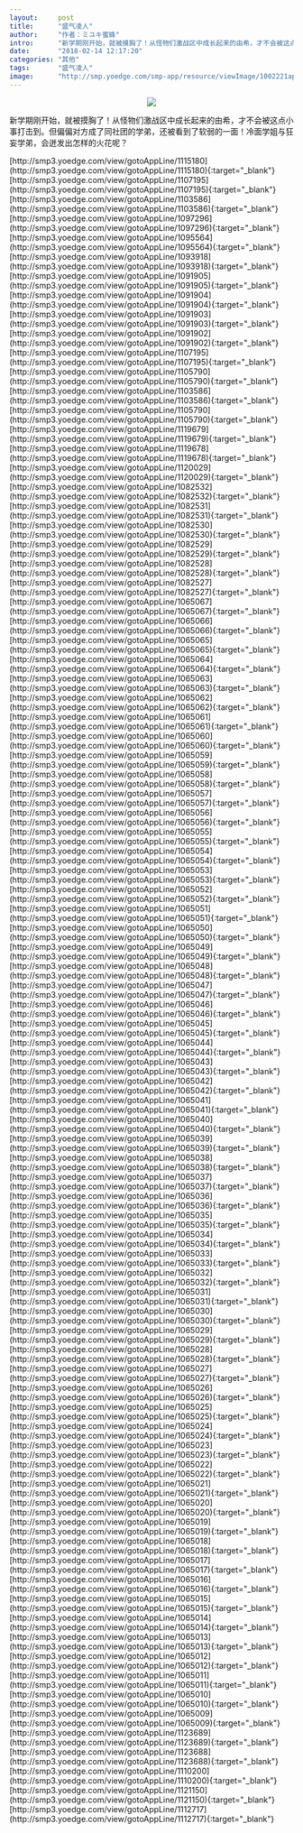 ```yaml
---
layout:     post
title:      "盛气凌人"
author:     "作者：ミユキ蜜蜂"
intro:      "新学期刚开始，就被摸胸了！从怪物们激战区中成长起来的由希，才不会被这点小事打击到。但偏偏对方成了同社团的学弟，还被看到了软弱的一面！冷面学姐与狂妄学弟，会迸发出怎样的火花呢？"
date:       "2018-02-14 12:17:20"
categories: "其他"
tags:       "盛气凌人"
image:      "http://smp.yoedge.com/smp-app/resource/viewImage/1002221appline.png"
---
```

<div style="text-align: center">
<p><img src="http://smp.yoedge.com/smp-app/resource/viewImage/1002221appline.png"/></p>
</div>
<p class="post-meta">
<span>新学期刚开始，就被摸胸了！从怪物们激战区中成长起来的由希，才不会被这点小事打击到。但偏偏对方成了同社团的学弟，还被看到了软弱的一面！冷面学姐与狂妄学弟，会迸发出怎样的火花呢？</span>
</p>
[http://smp3.yoedge.com/view/gotoAppLine/1115180](http://smp3.yoedge.com/view/gotoAppLine/1115180){:target="_blank"}
[http://smp3.yoedge.com/view/gotoAppLine/1107195](http://smp3.yoedge.com/view/gotoAppLine/1107195){:target="_blank"}
[http://smp3.yoedge.com/view/gotoAppLine/1103586](http://smp3.yoedge.com/view/gotoAppLine/1103586){:target="_blank"}
[http://smp3.yoedge.com/view/gotoAppLine/1097296](http://smp3.yoedge.com/view/gotoAppLine/1097296){:target="_blank"}
[http://smp3.yoedge.com/view/gotoAppLine/1095564](http://smp3.yoedge.com/view/gotoAppLine/1095564){:target="_blank"}
[http://smp3.yoedge.com/view/gotoAppLine/1093918](http://smp3.yoedge.com/view/gotoAppLine/1093918){:target="_blank"}
[http://smp3.yoedge.com/view/gotoAppLine/1091905](http://smp3.yoedge.com/view/gotoAppLine/1091905){:target="_blank"}
[http://smp3.yoedge.com/view/gotoAppLine/1091904](http://smp3.yoedge.com/view/gotoAppLine/1091904){:target="_blank"}
[http://smp3.yoedge.com/view/gotoAppLine/1091903](http://smp3.yoedge.com/view/gotoAppLine/1091903){:target="_blank"}
[http://smp3.yoedge.com/view/gotoAppLine/1091902](http://smp3.yoedge.com/view/gotoAppLine/1091902){:target="_blank"}
[http://smp3.yoedge.com/view/gotoAppLine/1107195](http://smp3.yoedge.com/view/gotoAppLine/1107195){:target="_blank"}
[http://smp3.yoedge.com/view/gotoAppLine/1105790](http://smp3.yoedge.com/view/gotoAppLine/1105790){:target="_blank"}
[http://smp3.yoedge.com/view/gotoAppLine/1103586](http://smp3.yoedge.com/view/gotoAppLine/1103586){:target="_blank"}
[http://smp3.yoedge.com/view/gotoAppLine/1105790](http://smp3.yoedge.com/view/gotoAppLine/1105790){:target="_blank"}
[http://smp3.yoedge.com/view/gotoAppLine/1119679](http://smp3.yoedge.com/view/gotoAppLine/1119679){:target="_blank"}
[http://smp3.yoedge.com/view/gotoAppLine/1119678](http://smp3.yoedge.com/view/gotoAppLine/1119678){:target="_blank"}
[http://smp3.yoedge.com/view/gotoAppLine/1120029](http://smp3.yoedge.com/view/gotoAppLine/1120029){:target="_blank"}
[http://smp3.yoedge.com/view/gotoAppLine/1082532](http://smp3.yoedge.com/view/gotoAppLine/1082532){:target="_blank"}
[http://smp3.yoedge.com/view/gotoAppLine/1082531](http://smp3.yoedge.com/view/gotoAppLine/1082531){:target="_blank"}
[http://smp3.yoedge.com/view/gotoAppLine/1082530](http://smp3.yoedge.com/view/gotoAppLine/1082530){:target="_blank"}
[http://smp3.yoedge.com/view/gotoAppLine/1082529](http://smp3.yoedge.com/view/gotoAppLine/1082529){:target="_blank"}
[http://smp3.yoedge.com/view/gotoAppLine/1082528](http://smp3.yoedge.com/view/gotoAppLine/1082528){:target="_blank"}
[http://smp3.yoedge.com/view/gotoAppLine/1082527](http://smp3.yoedge.com/view/gotoAppLine/1082527){:target="_blank"}
[http://smp3.yoedge.com/view/gotoAppLine/1065067](http://smp3.yoedge.com/view/gotoAppLine/1065067){:target="_blank"}
[http://smp3.yoedge.com/view/gotoAppLine/1065066](http://smp3.yoedge.com/view/gotoAppLine/1065066){:target="_blank"}
[http://smp3.yoedge.com/view/gotoAppLine/1065065](http://smp3.yoedge.com/view/gotoAppLine/1065065){:target="_blank"}
[http://smp3.yoedge.com/view/gotoAppLine/1065064](http://smp3.yoedge.com/view/gotoAppLine/1065064){:target="_blank"}
[http://smp3.yoedge.com/view/gotoAppLine/1065063](http://smp3.yoedge.com/view/gotoAppLine/1065063){:target="_blank"}
[http://smp3.yoedge.com/view/gotoAppLine/1065062](http://smp3.yoedge.com/view/gotoAppLine/1065062){:target="_blank"}
[http://smp3.yoedge.com/view/gotoAppLine/1065061](http://smp3.yoedge.com/view/gotoAppLine/1065061){:target="_blank"}
[http://smp3.yoedge.com/view/gotoAppLine/1065060](http://smp3.yoedge.com/view/gotoAppLine/1065060){:target="_blank"}
[http://smp3.yoedge.com/view/gotoAppLine/1065059](http://smp3.yoedge.com/view/gotoAppLine/1065059){:target="_blank"}
[http://smp3.yoedge.com/view/gotoAppLine/1065058](http://smp3.yoedge.com/view/gotoAppLine/1065058){:target="_blank"}
[http://smp3.yoedge.com/view/gotoAppLine/1065057](http://smp3.yoedge.com/view/gotoAppLine/1065057){:target="_blank"}
[http://smp3.yoedge.com/view/gotoAppLine/1065056](http://smp3.yoedge.com/view/gotoAppLine/1065056){:target="_blank"}
[http://smp3.yoedge.com/view/gotoAppLine/1065055](http://smp3.yoedge.com/view/gotoAppLine/1065055){:target="_blank"}
[http://smp3.yoedge.com/view/gotoAppLine/1065054](http://smp3.yoedge.com/view/gotoAppLine/1065054){:target="_blank"}
[http://smp3.yoedge.com/view/gotoAppLine/1065053](http://smp3.yoedge.com/view/gotoAppLine/1065053){:target="_blank"}
[http://smp3.yoedge.com/view/gotoAppLine/1065052](http://smp3.yoedge.com/view/gotoAppLine/1065052){:target="_blank"}
[http://smp3.yoedge.com/view/gotoAppLine/1065051](http://smp3.yoedge.com/view/gotoAppLine/1065051){:target="_blank"}
[http://smp3.yoedge.com/view/gotoAppLine/1065050](http://smp3.yoedge.com/view/gotoAppLine/1065050){:target="_blank"}
[http://smp3.yoedge.com/view/gotoAppLine/1065049](http://smp3.yoedge.com/view/gotoAppLine/1065049){:target="_blank"}
[http://smp3.yoedge.com/view/gotoAppLine/1065048](http://smp3.yoedge.com/view/gotoAppLine/1065048){:target="_blank"}
[http://smp3.yoedge.com/view/gotoAppLine/1065047](http://smp3.yoedge.com/view/gotoAppLine/1065047){:target="_blank"}
[http://smp3.yoedge.com/view/gotoAppLine/1065046](http://smp3.yoedge.com/view/gotoAppLine/1065046){:target="_blank"}
[http://smp3.yoedge.com/view/gotoAppLine/1065045](http://smp3.yoedge.com/view/gotoAppLine/1065045){:target="_blank"}
[http://smp3.yoedge.com/view/gotoAppLine/1065044](http://smp3.yoedge.com/view/gotoAppLine/1065044){:target="_blank"}
[http://smp3.yoedge.com/view/gotoAppLine/1065043](http://smp3.yoedge.com/view/gotoAppLine/1065043){:target="_blank"}
[http://smp3.yoedge.com/view/gotoAppLine/1065042](http://smp3.yoedge.com/view/gotoAppLine/1065042){:target="_blank"}
[http://smp3.yoedge.com/view/gotoAppLine/1065041](http://smp3.yoedge.com/view/gotoAppLine/1065041){:target="_blank"}
[http://smp3.yoedge.com/view/gotoAppLine/1065040](http://smp3.yoedge.com/view/gotoAppLine/1065040){:target="_blank"}
[http://smp3.yoedge.com/view/gotoAppLine/1065039](http://smp3.yoedge.com/view/gotoAppLine/1065039){:target="_blank"}
[http://smp3.yoedge.com/view/gotoAppLine/1065038](http://smp3.yoedge.com/view/gotoAppLine/1065038){:target="_blank"}
[http://smp3.yoedge.com/view/gotoAppLine/1065037](http://smp3.yoedge.com/view/gotoAppLine/1065037){:target="_blank"}
[http://smp3.yoedge.com/view/gotoAppLine/1065036](http://smp3.yoedge.com/view/gotoAppLine/1065036){:target="_blank"}
[http://smp3.yoedge.com/view/gotoAppLine/1065035](http://smp3.yoedge.com/view/gotoAppLine/1065035){:target="_blank"}
[http://smp3.yoedge.com/view/gotoAppLine/1065034](http://smp3.yoedge.com/view/gotoAppLine/1065034){:target="_blank"}
[http://smp3.yoedge.com/view/gotoAppLine/1065033](http://smp3.yoedge.com/view/gotoAppLine/1065033){:target="_blank"}
[http://smp3.yoedge.com/view/gotoAppLine/1065032](http://smp3.yoedge.com/view/gotoAppLine/1065032){:target="_blank"}
[http://smp3.yoedge.com/view/gotoAppLine/1065031](http://smp3.yoedge.com/view/gotoAppLine/1065031){:target="_blank"}
[http://smp3.yoedge.com/view/gotoAppLine/1065030](http://smp3.yoedge.com/view/gotoAppLine/1065030){:target="_blank"}
[http://smp3.yoedge.com/view/gotoAppLine/1065029](http://smp3.yoedge.com/view/gotoAppLine/1065029){:target="_blank"}
[http://smp3.yoedge.com/view/gotoAppLine/1065028](http://smp3.yoedge.com/view/gotoAppLine/1065028){:target="_blank"}
[http://smp3.yoedge.com/view/gotoAppLine/1065027](http://smp3.yoedge.com/view/gotoAppLine/1065027){:target="_blank"}
[http://smp3.yoedge.com/view/gotoAppLine/1065026](http://smp3.yoedge.com/view/gotoAppLine/1065026){:target="_blank"}
[http://smp3.yoedge.com/view/gotoAppLine/1065025](http://smp3.yoedge.com/view/gotoAppLine/1065025){:target="_blank"}
[http://smp3.yoedge.com/view/gotoAppLine/1065024](http://smp3.yoedge.com/view/gotoAppLine/1065024){:target="_blank"}
[http://smp3.yoedge.com/view/gotoAppLine/1065023](http://smp3.yoedge.com/view/gotoAppLine/1065023){:target="_blank"}
[http://smp3.yoedge.com/view/gotoAppLine/1065022](http://smp3.yoedge.com/view/gotoAppLine/1065022){:target="_blank"}
[http://smp3.yoedge.com/view/gotoAppLine/1065021](http://smp3.yoedge.com/view/gotoAppLine/1065021){:target="_blank"}
[http://smp3.yoedge.com/view/gotoAppLine/1065020](http://smp3.yoedge.com/view/gotoAppLine/1065020){:target="_blank"}
[http://smp3.yoedge.com/view/gotoAppLine/1065019](http://smp3.yoedge.com/view/gotoAppLine/1065019){:target="_blank"}
[http://smp3.yoedge.com/view/gotoAppLine/1065018](http://smp3.yoedge.com/view/gotoAppLine/1065018){:target="_blank"}
[http://smp3.yoedge.com/view/gotoAppLine/1065017](http://smp3.yoedge.com/view/gotoAppLine/1065017){:target="_blank"}
[http://smp3.yoedge.com/view/gotoAppLine/1065016](http://smp3.yoedge.com/view/gotoAppLine/1065016){:target="_blank"}
[http://smp3.yoedge.com/view/gotoAppLine/1065015](http://smp3.yoedge.com/view/gotoAppLine/1065015){:target="_blank"}
[http://smp3.yoedge.com/view/gotoAppLine/1065014](http://smp3.yoedge.com/view/gotoAppLine/1065014){:target="_blank"}
[http://smp3.yoedge.com/view/gotoAppLine/1065013](http://smp3.yoedge.com/view/gotoAppLine/1065013){:target="_blank"}
[http://smp3.yoedge.com/view/gotoAppLine/1065012](http://smp3.yoedge.com/view/gotoAppLine/1065012){:target="_blank"}
[http://smp3.yoedge.com/view/gotoAppLine/1065011](http://smp3.yoedge.com/view/gotoAppLine/1065011){:target="_blank"}
[http://smp3.yoedge.com/view/gotoAppLine/1065010](http://smp3.yoedge.com/view/gotoAppLine/1065010){:target="_blank"}
[http://smp3.yoedge.com/view/gotoAppLine/1065009](http://smp3.yoedge.com/view/gotoAppLine/1065009){:target="_blank"}
[http://smp3.yoedge.com/view/gotoAppLine/1123689](http://smp3.yoedge.com/view/gotoAppLine/1123689){:target="_blank"}
[http://smp3.yoedge.com/view/gotoAppLine/1123688](http://smp3.yoedge.com/view/gotoAppLine/1123688){:target="_blank"}
[http://smp3.yoedge.com/view/gotoAppLine/1110200](http://smp3.yoedge.com/view/gotoAppLine/1110200){:target="_blank"}
[http://smp3.yoedge.com/view/gotoAppLine/1121150](http://smp3.yoedge.com/view/gotoAppLine/1121150){:target="_blank"}
[http://smp3.yoedge.com/view/gotoAppLine/1112717](http://smp3.yoedge.com/view/gotoAppLine/1112717){:target="_blank"}


